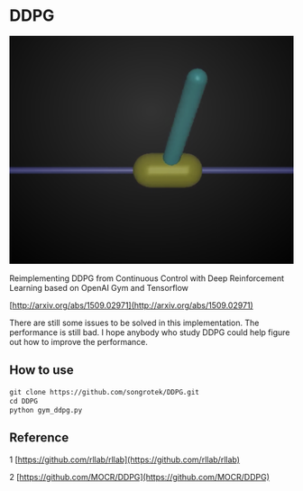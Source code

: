 # DDPG
![](InvertedPendulum.png)

Reimplementing DDPG from Continuous Control with Deep Reinforcement Learning based on OpenAI Gym and Tensorflow

[http://arxiv.org/abs/1509.02971](http://arxiv.org/abs/1509.02971)

There are still some issues to be solved in this implementation. The performance is still bad. I hope anybody who study DDPG could help figure out how to improve the performance.

## How to use

```
git clone https://github.com/songrotek/DDPG.git
cd DDPG
python gym_ddpg.py

```

## Reference
1 [https://github.com/rllab/rllab](https://github.com/rllab/rllab)

2 [https://github.com/MOCR/DDPG](https://github.com/MOCR/DDPG)




